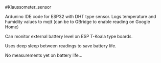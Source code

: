 #Klaussometer_sensor

Ardunino IDE code for ESP32 with DHT type sensor. Logs temperature and humidity values to mqtt (can be to GBridge to enable reading on Google Home)

Can monitor external battery level on ESP T-Koala type boards.

Uses deep sleep between readings to save battery life. 

No measurements yet on battery life...
